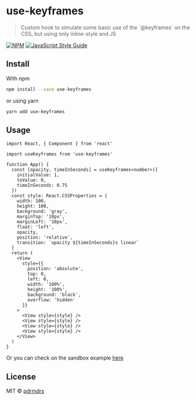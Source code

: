 # use-keyframes

> Custom hook to simulate some basic use of the &#x60;@keyframes&#x60; on the CSS, but using only inline-style and JS

[![NPM](https://img.shields.io/npm/v/use-keyframes.svg)](https://www.npmjs.com/package/use-keyframes) [![JavaScript Style Guide](https://img.shields.io/badge/code_style-standard-brightgreen.svg)](https://standardjs.com)

## Install

With npm

```bash
npm install --save use-keyframes
```

or using yarn

```bash
yarn add use-keyframes
```

## Usage

```tsx
import React, { Component } from 'react'

import useKeyframes from 'use-keyframes'

function App() {
  const [opacity, timeInSeconds] = useKeyframes<number>({
    initialValue: 1,
    toValue: 0,
    timeInSeconds: 0.75
  })
  const style: React.CSSProperties = {
    width: 100,
    height: 100,
    background: 'gray',
    marginTop: '10px',
    marginLeft: '10px',
    float: 'left',
    opacity,
    position: 'relative',
    transition: `opacity ${timeInSeconds}s linear`
  }
  return (
    <View
      style={{
        position: 'absolute',
        top: 0,
        left: 0,
        width: '100%',
        height: '100%',
        background: 'black',
        overflow: 'hidden'
      }}
    >
      <View style={style} />
      <View style={style} />
      <View style={style} />
      <View style={style} />
    </View>
  )
}
```

Or you can check on the sandbox example [here](https://codesandbox.io/s/keyframes-without-keyframes-sisns?file=/src/index.tsx)

## License

MIT © [pdrmdrs](https://github.com/pdrmdrs)
